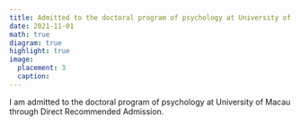 ```yaml
---
title: Admitted to the doctoral program of psychology at University of Macau 
date: 2021-11-01
math: true
diagram: true
highlight: true
image:
  placement: 3
  caption: 
---
```


I am admitted to the doctoral program of psychology at University of Macau through Direct Recommended Admission.